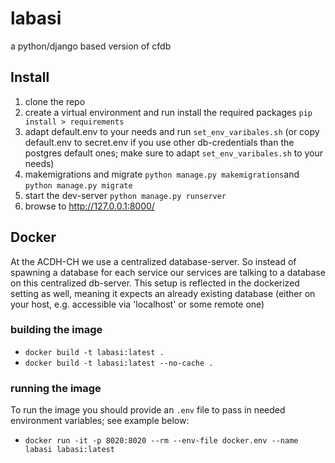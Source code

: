 # labasi

a python/django based version of cfdb

## Install

1. clone the repo
2. create a virtual environment and run install the required packages `pip install > requirements`
3. adapt default.env to your needs and run `set_env_varibales.sh` (or copy default.env to secret.env if you use other db-credentials than the postgres default ones; make sure to adapt `set_env_varibales.sh` to your needs)
3. makemigrations and migrate `python manage.py makemigrations`and `python manage.py migrate`
4. start the dev-server `python manage.py runserver`
5. browse to http://127.0.0.1:8000/




## Docker

At the ACDH-CH we use a centralized database-server. So instead of spawning a database for each service our services are talking to a database on this centralized db-server. This setup is reflected in the dockerized setting as well, meaning it expects an already existing database (either on your host, e.g. accessible via 'localhost' or some remote one)

### building the image

* `docker build -t labasi:latest .`
* `docker build -t labasi:latest --no-cache .`

### running the image

To run the image you should provide an `.env` file to pass in needed environment variables; see example below:

* `docker run -it -p 8020:8020 --rm --env-file docker.env --name labasi labasi:latest`